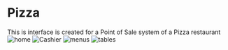 # Pizza
This is interface is created for a Point of Sale system of a Pizza restaurant 
![home](https://github.com/XtianCLM/Pizza/assets/142290280/9478117c-5409-4504-9162-eb3363fe68bb)
![Cashier](https://github.com/XtianCLM/Pizza/assets/142290280/f2397756-1ead-4f0a-927c-7dd08376c993)
![menus](https://github.com/XtianCLM/Pizza/assets/142290280/652a067c-a9c7-4457-91b4-5e484ada1c97)
![tables](https://github.com/XtianCLM/Pizza/assets/142290280/a4de1bcd-96b2-4a33-b816-68686005f128)
